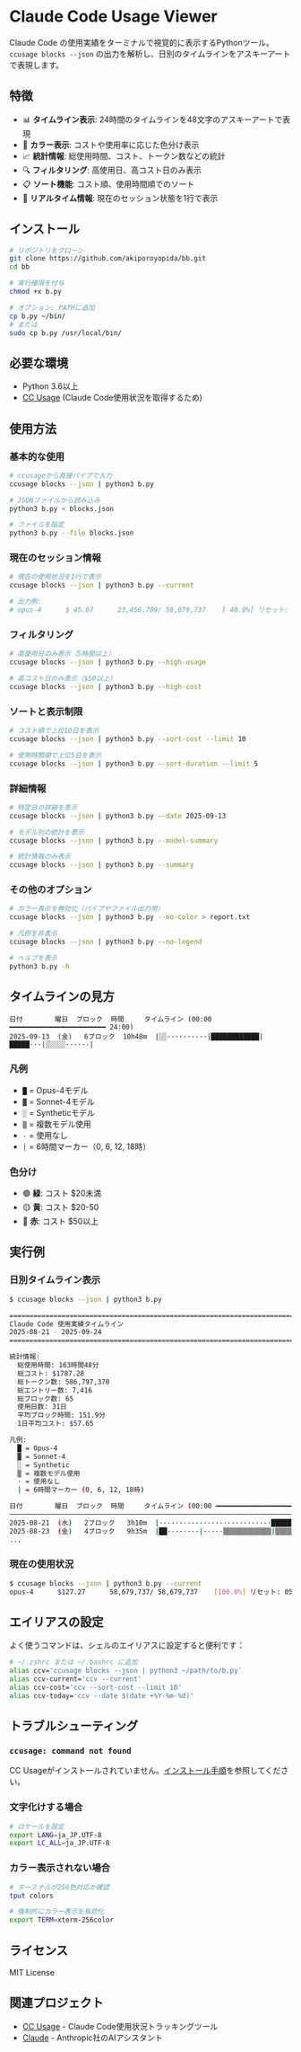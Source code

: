 # Claude Code Usage Viewer

Claude Code の使用実績をターミナルで視覚的に表示するPythonツール。`ccusage blocks --json` の出力を解析し、日別のタイムラインをアスキーアートで表現します。

## 特徴

- 📊 **タイムライン表示**: 24時間のタイムラインを48文字のアスキーアートで表現
- 🎨 **カラー表示**: コストや使用率に応じた色分け表示
- 📈 **統計情報**: 総使用時間、コスト、トークン数などの統計
- 🔍 **フィルタリング**: 高使用日、高コスト日のみ表示
- 📋 **ソート機能**: コスト順、使用時間順でのソート
- 🚀 **リアルタイム情報**: 現在のセッション状態を1行で表示

## インストール

```bash
# リポジトリをクローン
git clone https://github.com/akiporoyopida/bb.git
cd bb

# 実行権限を付与
chmod +x b.py

# オプション: PATHに追加
cp b.py ~/bin/
# または
sudo cp b.py /usr/local/bin/
```

## 必要な環境

- Python 3.6以上
- [CC Usage](https://github.com/Aider-AI/aider) (Claude Code使用状況を取得するため)

## 使用方法

### 基本的な使用

```bash
# ccusageから直接パイプで入力
ccusage blocks --json | python3 b.py

# JSONファイルから読み込み
python3 b.py < blocks.json

# ファイルを指定
python3 b.py --file blocks.json
```

### 現在のセッション情報

```bash
# 現在の使用状況を1行で表示
ccusage blocks --json | python3 b.py --current

# 出力例:
# opus-4      $ 45.67      23,456,789/ 58,679,737    [ 40.0%] リセット: 15:00 (2h35m) [3セッション]
```

### フィルタリング

```bash
# 高使用日のみ表示（5時間以上）
ccusage blocks --json | python3 b.py --high-usage

# 高コスト日のみ表示（$50以上）
ccusage blocks --json | python3 b.py --high-cost
```

### ソートと表示制限

```bash
# コスト順で上位10日を表示
ccusage blocks --json | python3 b.py --sort-cost --limit 10

# 使用時間順で上位5日を表示
ccusage blocks --json | python3 b.py --sort-duration --limit 5
```

### 詳細情報

```bash
# 特定日の詳細を表示
ccusage blocks --json | python3 b.py --date 2025-09-13

# モデル別の統計を表示
ccusage blocks --json | python3 b.py --model-summary

# 統計情報のみ表示
ccusage blocks --json | python3 b.py --summary
```

### その他のオプション

```bash
# カラー表示を無効化（パイプやファイル出力用）
ccusage blocks --json | python3 b.py --no-color > report.txt

# 凡例を非表示
ccusage blocks --json | python3 b.py --no-legend

# ヘルプを表示
python3 b.py -h
```

## タイムラインの見方

```
日付        曜日  ブロック  時間     タイムライン (00:00 ━━━━━━━━━━━━━━━━━━━━━━━━ 24:00)
2025-09-13  (金)   6ブロック  10h48m  |░░··········|████████████|█████···|░░░░░······|
```

### 凡例
- `█` = Opus-4モデル
- `▓` = Sonnet-4モデル
- `░` = Syntheticモデル
- `▒` = 複数モデル使用
- `·` = 使用なし
- `|` = 6時間マーカー（0, 6, 12, 18時）

### 色分け
- 🟢 **緑**: コスト $20未満
- 🟡 **黄**: コスト $20-50
- 🔴 **赤**: コスト $50以上

## 実行例

### 日別タイムライン表示
```bash
$ ccusage blocks --json | python3 b.py

==================================================================================================
Claude Code 使用実績タイムライン
2025-08-21 - 2025-09-24
==================================================================================================

統計情報:
  総使用時間: 163時間48分
  総コスト: $1787.28
  総トークン数: 586,797,370
  総エントリー数: 7,416
  総ブロック数: 65
  使用日数: 31日
  平均ブロック時間: 151.9分
  1日平均コスト: $57.65

凡例:
  █ = Opus-4
  ▓ = Sonnet-4
  ░ = Synthetic
  ▒ = 複数モデル使用
  · = 使用なし
  | = 6時間マーカー (0, 6, 12, 18時)

日付        曜日  ブロック  時間     タイムライン (00:00 ━━━━━━━━━━━━━━━━━━━━━━━━ 24:00)  トークン数        コスト
────────────────────────────────────────────────────────────────────────────────────────────────────
2025-08-21  (水)   2ブロック   3h10m  |····························█████··········|···      28,920,804  $ 66.79
2025-08-23  (金)   4ブロック   9h35m  |██········|·····▒▒▒▒▒▒▒▒▒▒▒▒|▒▒▒▒▒▒▒·····|···      77,141,523  $169.22
...
```

### 現在の使用状況
```bash
$ ccusage blocks --json | python3 b.py --current
opus-4      $127.27      58,679,737/ 58,679,737    [100.0%] リセット: 05:00 (1h15m) [1セッション]
```

## エイリアスの設定

よく使うコマンドは、シェルのエイリアスに設定すると便利です：

```bash
# ~/.zshrc または ~/.bashrc に追加
alias ccv='ccusage blocks --json | python3 ~/path/to/b.py'
alias ccv-current='ccv --current'
alias ccv-cost='ccv --sort-cost --limit 10'
alias ccv-today='ccv --date $(date +%Y-%m-%d)'
```

## トラブルシューティング

### `ccusage: command not found`
CC Usageがインストールされていません。[インストール手順](https://github.com/Aider-AI/aider)を参照してください。

### 文字化けする場合
```bash
# ロケールを設定
export LANG=ja_JP.UTF-8
export LC_ALL=ja_JP.UTF-8
```

### カラー表示されない場合
```bash
# ターミナルが256色対応か確認
tput colors

# 強制的にカラー表示を有効化
export TERM=xterm-256color
```

## ライセンス

MIT License

## 関連プロジェクト

- [CC Usage](https://github.com/Aider-AI/aider) - Claude Code使用状況トラッキングツール
- [Claude](https://www.anthropic.com/claude) - Anthropic社のAIアシスタント
